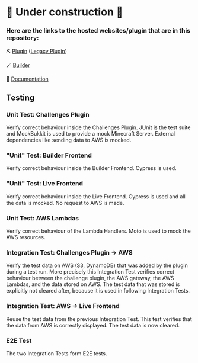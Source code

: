 # 🚧 Under construction 🚧

### Here are the links to the hosted websites/plugin that are in this repository:

⛏️ [Plugin](https://hangar.papermc.io/wand555/Challenges) ([Legacy Plugin](https://www.spigotmc.org/resources/challenges-plugin.76945/))

🪄 [Builder](https://www.mc-challenges.com)

📖 [Documentation](https://www.wiki.mc-challenges.com/)


## Testing

### Unit Test: Challenges Plugin

Verify correct behaviour inside the Challenges Plugin. JUnit is the test suite and MockBukkit is used to provide a mock Minecraft Server. External dependencies like sending data to AWS is mocked.

### "Unit" Test: Builder Frontend

Verify correct behaviour inside the Builder Frontend. Cypress is used.

### "Unit" Test: Live Frontend

Verify correct behaviour inside the Live Frontend. Cypress is used and all the data is mocked. No request to AWS is made.

### Unit Test: AWS Lambdas

Verify correct behaviour of the Lambda Handlers. Moto is used to mock the AWS resources.

### Integration Test: Challenges Plugin -> AWS

Verify the test data on AWS (S3, DynamoDB) that was added by the 
plugin during a test run. More precisely this Integration Test verifies correct behaviour between 
the challenge plugin, the AWS gateway, the AWS Lambdas, and the data stored on AWS.
The test data that was stored is explicitly not cleared after, because it is used in following Integration Tests.

### Integration Test: AWS -> Live Frontend

Reuse the test data from the previous Integration Test. This test verifies that the data from AWS is correctly displayed.
The test data is now cleared.

### E2E Test

The two Integration Tests form E2E tests.